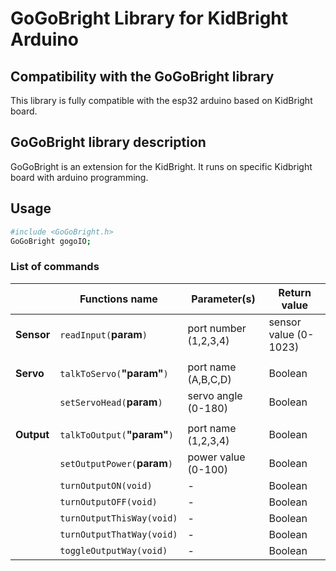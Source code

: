 # GoGoBright Library for KidBright Arduino

## Compatibility with the GoGoBright library

This library is fully compatible with the esp32 arduino based on KidBright board.

## GoGoBright library description
GoGoBright is an extension for the KidBright. It runs on specific Kidbright board with arduino programming.

## Usage

```sh
#include <GoGoBright.h>
GoGoBright gogoIO;
```

### List of commands
|                |Functions name                 |Parameter(s)         |Return value|
|----------------|-------------------------------|---------------------|------------|
|**Sensor**      |`readInput(`**param**`)`      |port number (1,2,3,4)|sensor value (0-1023)
||
|**Servo**       |`talkToServo(`**"param"**`)`  |port name (A,B,C,D)   |Boolean
|                |`setServoHead(`**param**`)`    |servo angle (0-180)  |Boolean
||
|**Output**      |`talkToOutput(`**"param"**`)` |port name (1,2,3,4)  |Boolean
|                |`setOutputPower(`**param**`)`  |power value (0-100)  |Boolean
|                |`turnOutputON(void)`           |-                    |Boolean
|                |`turnOutputOFF(void)`          |-                    |Boolean
|                |`turnOutputThisWay(void)`      |-                    |Boolean
|                |`turnOutputThatWay(void)`      |-                    |Boolean
|                |`toggleOutputWay(void)`        |-                    |Boolean